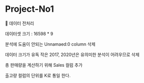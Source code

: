 # Project-No1

📌 데이터 전처리

데이터셋 크기 : 16598 * 9

분석에 도움이 안되는 Unnamaed:0 column 삭제

데이터 크기가 유독 작은 2017, 2020년은 유의미한 분석이 어려우므로 삭제

총 판매량을 계산하기 위해 Sales 컬럼 추가

출고량 컬럼의 단위를 K로 통일 한다.
